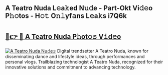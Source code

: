 ## A Teatro Nuda L𝚎a𝚔ed N𝚞𝚍e - Part-Okt Vi𝚍𝚎o P𝚑𝚘tos - H𝚘𝚝 O𝚗𝚕yf𝚊ns L𝚎a𝚔s i7Q6k

# <h2><a href="http://kf2d26.oniu.top/?m=A+Teatro+Nuda">🔗👉 🔴 A Teatro Nuda P𝚑ot𝚘𝚜 V𝚒d𝚎o</a></h2>

[![A Teatro Nuda Nu𝚍e𝚜](https://i.imgur.com/0qMVB7G.gif)](http://kf2d26.oniu.top/?m=A+Teatro+Nuda)
Digital trendsetter A Teatro Nuda, known for disseminating dance and lifestyle ideas, through performances and personal vlogs. Trailblazing technologist A Teatro Nuda, recognized for their innovative solutions and commitment to advancing technology.  
